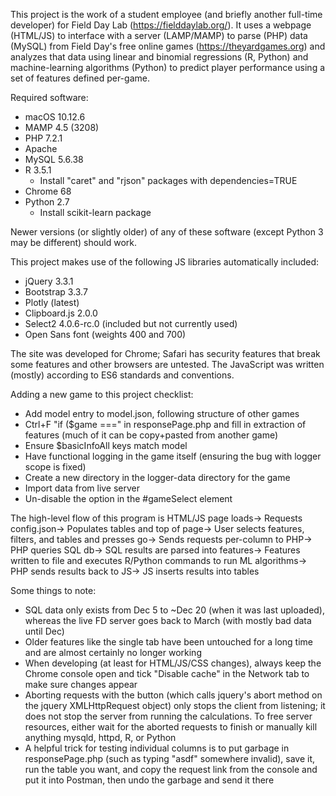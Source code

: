 This project is the work of a student employee (and briefly another full-time developer) for Field Day Lab (https://fielddaylab.org/). It uses a webpage (HTML/JS) to interface with a server (LAMP/MAMP) to parse (PHP) data (MySQL) from Field Day's free online games (https://theyardgames.org) and analyzes that data using linear and binomial regressions (R, Python) and machine-learning algorithms (Python) to predict player performance using a set of features defined per-game.

Required software:
- macOS 10.12.6
- MAMP 4.5 (3208)
- PHP 7.2.1
- Apache
- MySQL 5.6.38
- R 3.5.1
	- Install "caret" and "rjson" packages with dependencies=TRUE
- Chrome 68
- Python 2.7
	- Install scikit-learn package

Newer versions (or slightly older) of any of these software (except Python 3 may be different) should work.

This project makes use of the following JS libraries automatically included:
- jQuery 3.3.1
- Bootstrap 3.3.7
- Plotly (latest)
- Clipboard.js 2.0.0
- Select2 4.0.6-rc.0 (included but not currently used)
- Open Sans font (weights 400 and 700)

The site was developed for Chrome; Safari has security features that break some features and other browsers are untested. The JavaScript was written (mostly) according to ES6 standards and conventions.

Adding a new game to this project checklist:
- Add model entry to model.json, following structure of other games
- Ctrl+F "if ($game ===" in responsePage.php and fill in extraction of features (much of it can be copy+pasted from another game)
- Ensure $basicInfoAll keys match model
- Have functional logging in the game itself (ensuring the bug with logger scope is fixed)
- Create a new directory in the logger-data directory for the game
- Import data from live server
- Un-disable the option in the #gameSelect element

The high-level flow of this program is
	HTML/JS page loads->
	Requests config.json->
	Populates tables and top of page->
	User selects features, filters, and tables and presses go->
	Sends requests per-column to PHP->
	PHP queries SQL db->
	SQL results are parsed into features->
	Features written to file and executes R/Python commands to run ML algorithms->
	PHP sends results back to JS->
	JS inserts results into tables

Some things to note:
- SQL data only exists from Dec 5 to ~Dec 20 (when it was last uploaded), whereas the live FD server goes back to March (with mostly bad data until Dec)
- Older features like the single tab have been untouched for a long time and are almost certainly no longer working
- When developing (at least for HTML/JS/CSS changes), always keep the Chrome console open and tick "Disable cache" in the Network tab to make sure changes appear
- Aborting requests with the button (which calls jquery's abort method on the jquery XMLHttpRequest object) only stops the client from listening; it does not stop the server from running the calculations. To free server resources, either wait for the aborted requests to finish or manually kill anything mysqld, httpd, R, or Python
- A helpful trick for testing individual columns is to put garbage in responsePage.php (such as typing "asdf" somewhere invalid), save it, run the table you want, and copy the request link from the console and put it into Postman, then undo the garbage and send it there